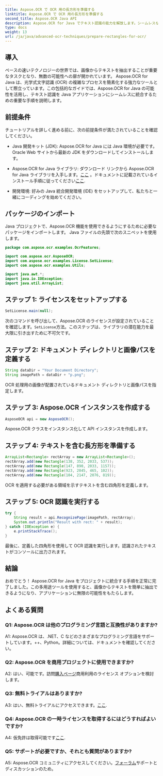 ```yaml
---
title: Aspose.OCR で OCR 用の長方形を準備する
linktitle: Aspose.OCR で OCR 用の長方形を準備する
second_title: Aspose.OCR Java API
description: Aspose.OCR for Java でテキスト認識の能力を解放します。シームレスな統合については、ステップバイステップのガイドに従ってください。効率的な OCR 機能で Java アプリケーションを強化します。
type: docs
weight: 13
url: /ja/java/advanced-ocr-techniques/prepare-rectangles-for-ocr/
---
```

## 導入

ペースの速いテクノロジーの世界では、画像からテキストを抽出することが重要なタスクとなり、無数の可能性への扉が開かれています。 Aspose.OCR for Java は、光学式文字認識 (OCR) の複雑なプロセスを簡素化する強力なツールとして際立っています。この包括的なガイドでは、Aspose.OCR for Java の可能性を活用し、テキスト認識を Java アプリケーションにシームレスに統合するための重要な手順を説明します。

## 前提条件

チュートリアルを詳しく進める前に、次の前提条件が満たされていることを確認してください。

- Java 開発キット (JDK): Aspose.OCR for Java には Java 環境が必要です。 Oracle Web サイトから最新の JDK をダウンロードしてインストールします。

-  Aspose.OCR for Java ライブラリ: ダウンロード リンクから Aspose.OCR for Java ライブラリを入手します。[ここ](https://releases.aspose.com/ocr/java/) 。ドキュメントに記載されているインストール手順に従ってください[ここ](https://reference.aspose.com/ocr/java/).

- 開発環境: 好みの Java 統合開発環境 (IDE) をセットアップして、私たちと一緒にコーディングを始めてください。

## パッケージのインポート

Java プロジェクトで、Aspose.OCR 機能を使用できるようにするために必要なパッケージをインポートします。 Java ファイルの先頭で次のスニペットを使用します。

```java
package com.aspose.ocr.examples.OcrFeatures;

import com.aspose.ocr.AsposeOCR;
import com.aspose.ocr.examples.License.SetLicense;
import com.aspose.ocr.examples.Utils;

import java.awt.*;
import java.io.IOException;
import java.util.ArrayList;
```

## ステップ 1: ライセンスをセットアップする

```java
SetLicense.main(null);
```

次のコマンドを呼び出して、Aspose.OCR のライセンスが設定されていることを確認します。`SetLicense`方法。このステップは、ライブラリの潜在能力を最大限に引き出すために不可欠です。

## ステップ 2: ドキュメント ディレクトリと画像パスを定義する

```java
String dataDir = "Your Document Directory";
String imagePath = dataDir + "p.png";
```

OCR 処理用の画像が配置されているドキュメント ディレクトリと画像パスを指定します。

## ステップ 3: Aspose.OCR インスタンスを作成する

```java
AsposeOCR api = new AsposeOCR();
```

Aspose.OCR クラスをインスタンス化して API インスタンスを作成します。

## ステップ 4: テキストを含む長方形を準備する

```java
ArrayList<Rectangle> rectArray = new ArrayList<Rectangle>();
rectArray.add(new Rectangle(138, 352, 2033, 537));
rectArray.add(new Rectangle(147, 890, 2033, 1157));
rectArray.add(new Rectangle(923, 2045, 465, 102));
rectArray.add(new Rectangle(104, 2147, 2076, 819));
```

OCR を適用する必要がある領域を示すテキストを含む四角形を定義します。

## ステップ 5: OCR 認識を実行する

```java
try {
    String result = api.RecognizePage(imagePath, rectArray);
    System.out.println("Result with rect: " + result);
} catch (IOException e) {
    e.printStackTrace();
}
```

最後に、定義した四角形を使用して OCR 認識を実行します。認識されたテキストがコンソールに出力されます。

## 結論

おめでとう！ Aspose.OCR for Java をプロジェクトに統合する手順を正常に完了しました。この多用途ツールを使用すると、画像からテキストを簡単に抽出できるようになり、アプリケーションに無限の可能性をもたらします。

## よくある質問

### Q1: Aspose.OCR は他のプログラミング言語と互換性がありますか?

A1: Aspose.OCR は、.NET、C などのさまざまなプログラミング言語をサポートしています。++、Python。詳細については、ドキュメントを確認してください。

### Q2: Aspose.OCR を商用プロジェクトに使用できますか?

A2: はい、可能です。訪問[購入ページ](https://purchase.aspose.com/buy)商用利用のライセンス オプションを検討します。

### Q3: 無料トライアルはありますか?

 A3: はい、無料トライアルにアクセスできます。[ここ](https://releases.aspose.com/).

### Q4: Aspose.OCR の一時ライセンスを取得するにはどうすればよいですか?

 A4: 仮免許は取得可能です[ここ](https://purchase.aspose.com/temporary-license/).

### Q5: サポートが必要ですか、それとも質問がありますか?

 A5: Aspose.OCR コミュニティにアクセスしてください。[フォーラム](https://forum.aspose.com/c/ocr/16)サポートとディスカッションのため。